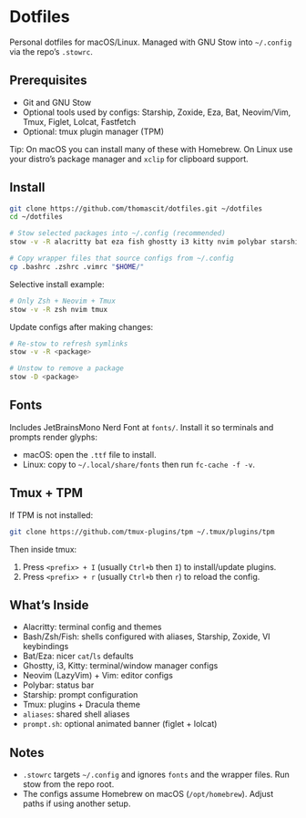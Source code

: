 # Dotfiles

Personal dotfiles for macOS/Linux. Managed with GNU Stow into `~/.config` via the repo’s `.stowrc`.

## Prerequisites

- Git and GNU Stow
- Optional tools used by configs: Starship, Zoxide, Eza, Bat, Neovim/Vim, Tmux, Figlet, Lolcat, Fastfetch
- Optional: tmux plugin manager (TPM)

Tip: On macOS you can install many of these with Homebrew. On Linux use your distro’s package manager and `xclip` for clipboard support.

## Install

```sh
git clone https://github.com/thomascit/dotfiles.git ~/dotfiles
cd ~/dotfiles

# Stow selected packages into ~/.config (recommended)
stow -v -R alacritty bat eza fish ghostty i3 kitty nvim polybar starship tmux vim zsh

# Copy wrapper files that source configs from ~/.config
cp .bashrc .zshrc .vimrc "$HOME/"
```

Selective install example:

```sh
# Only Zsh + Neovim + Tmux
stow -v -R zsh nvim tmux
```

Update configs after making changes:

```sh
# Re-stow to refresh symlinks
stow -v -R <package>

# Unstow to remove a package
stow -D <package>
```

## Fonts

Includes JetBrainsMono Nerd Font at `fonts/`. Install it so terminals and prompts render glyphs:

- macOS: open the `.ttf` file to install.
- Linux: copy to `~/.local/share/fonts` then run `fc-cache -f -v`.

## Tmux + TPM

If TPM is not installed:

```sh
git clone https://github.com/tmux-plugins/tpm ~/.tmux/plugins/tpm
```

Then inside tmux:

1. Press `<prefix> + I` (usually `Ctrl+b` then `I`) to install/update plugins.
2. Press `<prefix> + r` (usually `Ctrl+b` then `r`) to reload the config.

## What’s Inside

- Alacritty: terminal config and themes
- Bash/Zsh/Fish: shells configured with aliases, Starship, Zoxide, VI keybindings
- Bat/Eza: nicer `cat`/`ls` defaults
- Ghostty, i3, Kitty: terminal/window manager configs
- Neovim (LazyVim) + Vim: editor configs
- Polybar: status bar
- Starship: prompt configuration
- Tmux: plugins + Dracula theme
- `aliases`: shared shell aliases
- `prompt.sh`: optional animated banner (figlet + lolcat)

## Notes

- `.stowrc` targets `~/.config` and ignores `fonts` and the wrapper files. Run stow from the repo root.
- The configs assume Homebrew on macOS (`/opt/homebrew`). Adjust paths if using another setup.
